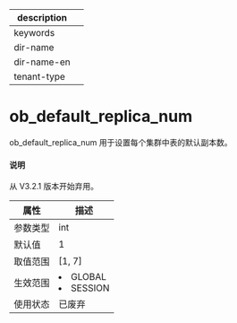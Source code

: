 |description||
|---|---|
|keywords||
|dir-name||
|dir-name-en||
|tenant-type||

ob_default_replica_num 
===========================================

ob_default_replica_num 用于设置每个集群中表的默认副本数。

<main id="notice" type='explain'>
  <h4>说明</h4>
  <p>从 V3.2.1 版本开始弃用。</p>
</main>


| **属性** |                                                   **描述**                                                   |
|--------|------------------------------------------------------------------------------------------------------------|
| 参数类型   | int                                                                                                        |
| 默认值    | 1                                                                                                          |
| 取值范围   | \[1, 7\]                                                                                                   |
| 生效范围   | </li><li> GLOBAL   </li><li> SESSION    |
| 使用状态   | 已废弃                                                                                                        |



